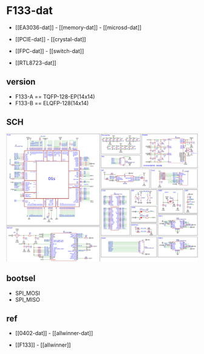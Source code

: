 
# F133-dat

- [[EA3036-dat]] - [[memory-dat]] - [[microsd-dat]]

- [[PCIE-dat]] - [[crystal-dat]]

- [[FPC-dat]] - [[switch-dat]]

- [[RTL8723-dat]]


## version 

- F133-A == TQFP-128-EP(14x14)
- F133-B == ELQFP-128(14x14)



## SCH 

![](F133-SCH-1.png)

## bootsel 

- SPI_MOSI
- SPI_MISO




## ref 

- [[0402-dat]] - [[allwinner-dat]]

- [[F133]] - [[allwinner]]